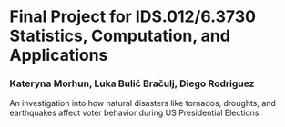 # Final Project for IDS.012/6.3730 Statistics, Computation, and Applications

### Kateryna Morhun, Luka Bulić Bračulj, Diego Rodriguez

An investigation into how natural disasters like tornados, droughts, and earthquakes affect voter behavior during US Presidential Elections